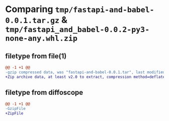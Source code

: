 # Comparing `tmp/fastapi-and-babel-0.0.1.tar.gz` & `tmp/fastapi_and_babel-0.0.2-py3-none-any.whl.zip`

## filetype from file(1)

```diff
@@ -1 +1 @@
-gzip compressed data, was "fastapi-and-babel-0.0.1.tar", last modified: Fri Jun 30 18:29:34 2023, max compression
+Zip archive data, at least v2.0 to extract, compression method=deflate
```

## filetype from diffoscope

```diff
@@ -1 +1 @@
-GzipFile
+ZipFile
```


